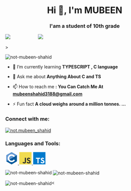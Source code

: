 <h1 align="center">Hi 👋, I'm MUBEEN</h1>
<h3 align="center">I'am a student of 10th grade</h3>
<img align="right"  width="400" src=<p align="left"> <img src="https://thumbs.dreamstime.com/z/computer-programmer-working-his-computer-vector-illustration-39311178.jpg"> </p>
>
<p align="left"> <img src="https://komarev.com/ghpvc/?username=not-mubeen-shahid&label=Profile%20views&color=0e75b6&style=flat" alt="not-mubeen-shahid" /> </p>


- 🌱 I’m currently learning **TYPESCRIPT , C language**

- 💬 Ask me about **Anything About C and TS**

- 📫 How to reach me **: You Can Catch Me At mubeenshahid3188@gmail.com**

- ⚡ Fun fact **A cloud weighs around a million tonnes. ...**

<h3 align="left">Connect with me:</h3>
<p align="left">
<a href="https://instagram.com/not.mubeen_shahid" target="blank"><img align="center" src="https://raw.githubusercontent.com/rahuldkjain/github-profile-readme-generator/master/src/images/icons/Social/instagram.svg" alt="not.mubeen_shahid" height="30" width="40" /></a>
</p>

<h3 align="left">Languages and Tools:</h3>
<p align="left"> <a href="https://www.cprogramming.com/" target="_blank" rel="noreferrer"> <img src="https://raw.githubusercontent.com/devicons/devicon/master/icons/c/c-original.svg" alt="c" width="40" height="40"/> </a> <a href="https://developer.mozilla.org/en-US/docs/Web/JavaScript" target="_blank" rel="noreferrer"> <img src="https://raw.githubusercontent.com/devicons/devicon/master/icons/javascript/javascript-original.svg" alt="javascript" width="40" height="40"/> </a> <a href="https://www.typescriptlang.org/" target="_blank" rel="noreferrer"> <img src="https://raw.githubusercontent.com/devicons/devicon/master/icons/typescript/typescript-original.svg" alt="typescript" width="40" height="40"/> </a> </p>

<p><img align="left" src="https://github-readme-stats.vercel.app/api/top-langs?username=not-mubeen-shahid&show_icons=true&locale=en&layout=compact" alt="not-mubeen-shahid" /></p>

<p>&nbsp;<img align="center" src="https://github-readme-stats.vercel.app/api?username=not-mubeen-shahid&show_icons=true&locale=en" alt="not-mubeen-shahid" /></p>

<p><img align="center" src="https://github-readme-streak-stats.herokuapp.com/?user=not-mubeen-shahid&" alt="not-mubeen-shahid" /><
